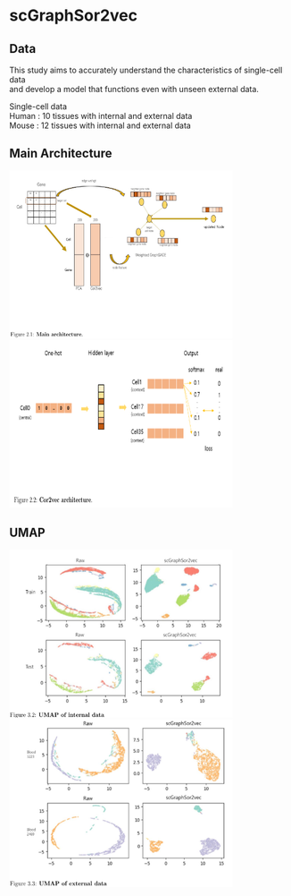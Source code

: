 # scGraphSor2vec

## Data
This study aims to accurately understand the characteristics of single-cell data <br/>
and develop a model that functions even with unseen external data. <br/>

Single-cell data <br/>
Human : 10 tissues with internal and external data <br/>
Mouse : 12 tissues with internal and external data <br/>

## Main Architecture
<img src='./images/main_architecture.png' width="400" height="300"/> <img src='./images/cor2vec.png' width="400" height="300"/>

## UMAP
<img src='./images/internal_umap.png' width="400" height="300"/> <img src='./images/external_umap.png' width="400" height="300"/>
